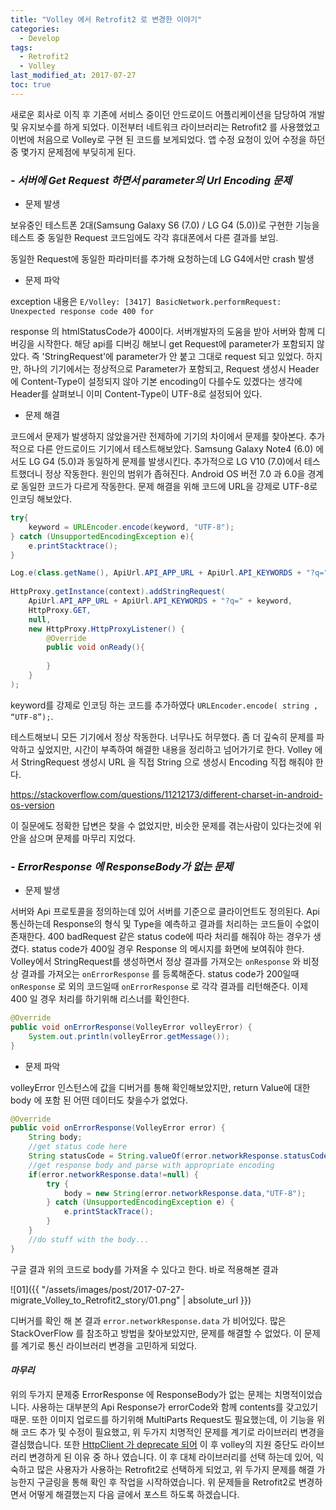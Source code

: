 ```yaml
---
title: "Volley 에서 Retrofit2 로 변경한 이야기"
categories: 
  - Develop
tags:
  - Retrofit2
  - Volley
last_modified_at: 2017-07-27
toc: true
---
```


새로운 회사로 이직 후 기존에 서비스 중이던 안드로이드 어플리케이션을 담당하여 개발 및 유지보수를 하게 되었다. 이전부터 네트워크 라이브러리는 Retrofit2 를 사용했었고 이번에 처음으로 Volley로 구현 된 코드를 보게되었다. 앱 수정 요청이 있어 수정을 하던 중 몇가지 문제점에 부딪히게 된다.

### ___- 서버에 Get Request 하면서 parameter의 Url Encoding 문제___

- 문제 발생

보유중인 테스트폰 2대(Samsung Galaxy S6 (7.0) / LG G4 (5.0))로 구현한 기능을 테스트 중 동일한 Request 코드임에도 각각 휴대폰에서 다른 결과를 보임.

동일한 Request에 동일한 파라미터를 추가해 요청하는데 LG G4에서만 crash 발생



- 문제 파악

exception 내용은 `E/Volley: [3417] BasicNetwork.performRequest: Unexpected response code 400 for` 

response 의 htmlStatusCode가 400이다. 서버개발자의 도움을 받아 서버와 함께 디버깅을 시작한다. 해당 api를 디버깅 해보니 get Request에 parameter가 포함되지 않았다. 즉 'StringRequest'에 parameter가 안 붙고 그대로 request 되고 있었다. 하지만, 하나의 기기에서는 정상적으로 Parameter가 포함되고, Request 생성시 Header에 Content-Type이 설정되지 않아 기본 encoding이 다를수도 있겠다는 생각에 Header를 살펴보니 이미 Content-Type이 UTF-8로 설정되어 있다.



- 문제 해결

코드에서 문제가 발생하지 않았을거란 전제하에 기기의 차이에서 문제를 찾아본다. 추가적으로 다른 안드로이드 기기에서 테스트해보았다. Samsung Galaxy Note4 (6.0) 에서도 LG G4 (5.0)과 동일하게 문제를 발생시킨다. 추가적으로 LG V10 (7.0)에서 테스트했더니 정상 작동한다. 원인의 범위가 좁혀진다. Android OS 버전 7.0 과 6.0을 경계로 동일한 코드가 다르게 작동한다. 문제 해결을 위해 코드에 URL을 강제로 UTF-8로 인코딩 해보았다.

```java
try{
    keyword = URLEncoder.encode(keyword, "UTF-8");
} catch (UnsupportedEncodingException e){
 	e.printStacktrace();
}

Log.e(class.getName(), ApiUrl.API_APP_URL + ApiUrl.API_KEYWORDS + "?q=" + keyword)
    
HttpProxy.getInstance(context).addStringRequest(
    ApiUrl.API_APP_URL + ApiUrl.API_KEYWORDS + "?q=" + keyword,
    HttpProxy.GET,
    null,
    new HttpProxy.HttpProxyListener() {
        @Override
        public void onReady(){
            
        }
    }
);
```

keyword를 강제로 인코딩 하는 코드를 추가하였다 `URLEncoder.encode( string , “UTF-8”);`.

테스트해보니 모든 기기에서 정상 작동한다. 너무나도 허무했다. 좀 더 깊숙히 문제를 파악하고 싶었지만, 시간이 부족하여 해결한 내용을 정리하고 넘어가기로 한다. Volley 에서 StringRequest 생성시 URL 을 직접 String 으로 생성시 Encoding 직접 해줘야 한다.

<https://stackoverflow.com/questions/11212173/different-charset-in-android-os-version>

이 질문에도 정확한 답변은 찾을 수 없었지만, 비슷한 문제를 겪는사람이 있다는것에 위안을 삼으며 문제를 마무리 지었다.



### ___- ErrorResponse 에 ResponseBody가 없는 문제___

- 문제 발생

서버와 Api 프로토콜을 정의하는데 있어 서버를 기준으로 클라이언트도 정의된다. Api 통신하는데 Response의 형식 및 Type을 예측하고 결과를 처리하는 코드들이 수없이 존재한다. 400 badRequest 같은 status code에 따라 처리를 해줘야 하는 경우가 생겼다. status code가 400일 경우 Response 의 메시지를 화면에 보여줘야 한다. Volley에서 StringRequest를 생성하면서 정상 결과를 가져오는 `onResponse` 와 비정상 결과를 가져오는 `onErrorResponse` 를 등록해준다. status code가 200일때 `onResponse` 로 외의 코드일때 `onErrorResponse` 로 각각 결과를 리턴해준다. 이제 400 일 경우 처리를 하기위해 리스너를 확인한다.

```java
@Override
public void onErrorResponse(VolleyError volleyError) {
    System.out.println(volleyError.getMessage());
}
```



- 문제 파악

volleyError 인스턴스에 값을 디버거를 통해 확인해보았지만, return Value에 대한 body 에 포함 된 어떤 데이터도 찾을수가 없었다.

```java
@Override
public void onErrorResponse(VolleyError error) {
    String body;
    //get status code here
    String statusCode = String.valueOf(error.networkResponse.statusCode);
    //get response body and parse with appropriate encoding
    if(error.networkResponse.data!=null) {
        try {
            body = new String(error.networkResponse.data,"UTF-8");
        } catch (UnsupportedEncodingException e) {
            e.printStackTrace();
        }
    }
    //do stuff with the body...
}
```

구글 결과 위의 코드로 body를 가져올 수 있다고 한다. 바로 적용해본 결과 

![01]({{ "/assets/images/post/2017-07-27-migrate_Volley_to_Retrofit2_story/01.png" | absolute_url }})

디버거를 확인 해 본 결과 `error.networkResponse.data` 가 비어있다. 많은 StackOverFlow 를 참조하고 방법을 찾아보았지만, 문제를 해결할 수 없었다. 이 문제를 계기로 통신 라이브러리 변경을 고민하게 되었다.



#### ___마무리___

위의 두가지 문제중 ErrorResponse 에 ResponseBody가 없는 문제는 치명적이었습니다. 사용하는 대부분의 Api Response가 errorCode와 함께 contents를 갖고있기 때문. 또한 이미지 업로드를 하기위해 MultiParts Request도 필요했는데, 이 기능을 위해 코드 추가 및 수정이 필요했고, 위 두가지 치명적인 문제를 계기로 라이브러리 변경을 결심했습니다. 또한 [HttpClient 가 deprecate 되어](https://developer.android.com/about/versions/marshmallow/android-6.0-changes?hl=ko#behavior-apache-http-client) 이 후 volley의 지원 중단도 라이브러리 변경하게 된 이유 중 하나 였습니다. 이 후 대체 라이브러리를 선택 하는데 있어, 익숙하고 많은 사용자가 사용하는 Retrofit2로 선택하게 되었고, 위 두가지 문제를 해결 가능한지 구글링을 통해 확인 후 작업을 시작하였습니다. 위 문제들을 Retrofit2로 변경하면서 어떻게 해결했는지 다음 글에서 포스트 하도록 하겠습니다.